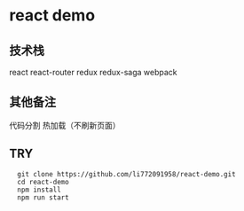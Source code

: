 # react demo

## 技术栈
react
react-router
redux
redux-saga
webpack

## 其他备注
代码分割
热加载（不刷新页面）

## TRY
```
  git clone https://github.com/li772091958/react-demo.git
  cd react-demo
  npm install
  npm run start
```
